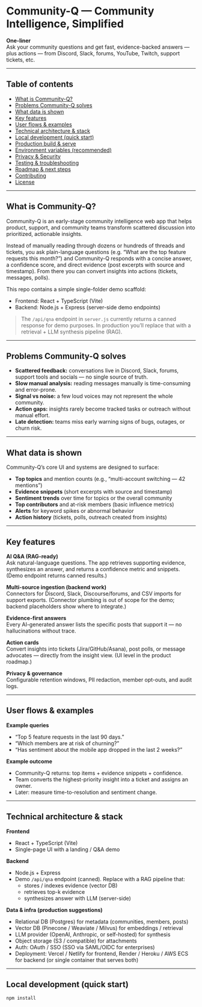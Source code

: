 # Community-Q — Community Intelligence, Simplified

**One-liner**  
Ask your community questions and get fast, evidence-backed answers — plus actions — from Discord, Slack, forums, YouTube, Twitch, support tickets, etc.

---

## Table of contents

- [What is Community-Q?](#what-is-community-q)
- [Problems Community-Q solves](#problems-community-q-solves)
- [What data is shown](#what-data-is-shown)
- [Key features](#key-features)
- [User flows & examples](#user-flows--examples)
- [Technical architecture & stack](#technical-architecture--stack)
- [Local development (quick start)](#local-development-quick-start)
- [Production build & serve](#production-build--serve)
- [Environment variables (recommended)](#environment-variables-recommended)
- [Privacy & Security](#privacy--security)
- [Testing & troubleshooting](#testing--troubleshooting)
- [Roadmap & next steps](#roadmap--next-steps)
- [Contributing](#contributing)
- [License](#license)

---

## What is Community-Q?

Community-Q is an early-stage community intelligence web app that helps product, support, and community teams transform scattered discussion into prioritized, actionable insights.

Instead of manually reading through dozens or hundreds of threads and tickets, you ask plain-language questions (e.g. “What are the top feature requests this month?”) and Community-Q responds with a concise answer, a confidence score, and direct evidence (post excerpts with source and timestamp). From there you can convert insights into actions (tickets, messages, polls).

This repo contains a simple single-folder demo scaffold:

- Frontend: React + TypeScript (Vite)
- Backend: Node.js + Express (server-side demo endpoints)

> The `/api/qna` endpoint in `server.js` currently returns a canned response for demo purposes. In production you’ll replace that with a retrieval + LLM synthesis pipeline (RAG).

---

## Problems Community-Q solves

- **Scattered feedback:** conversations live in Discord, Slack, forums, support tools and socials — no single source of truth.
- **Slow manual analysis:** reading messages manually is time-consuming and error-prone.
- **Signal vs noise:** a few loud voices may not represent the whole community.
- **Action gaps:** insights rarely become tracked tasks or outreach without manual effort.
- **Late detection:** teams miss early warning signs of bugs, outages, or churn risk.

---

## What data is shown

Community-Q’s core UI and systems are designed to surface:

- **Top topics** and mention counts (e.g., “multi-account switching — 42 mentions”)
- **Evidence snippets** (short excerpts with source and timestamp)
- **Sentiment trends** over time for topics or the overall community
- **Top contributors** and at-risk members (basic influence metrics)
- **Alerts** for keyword spikes or abnormal behavior
- **Action history** (tickets, polls, outreach created from insights)

---

## Key features

**AI Q&A (RAG-ready)**  
Ask natural-language questions. The app retrieves supporting evidence, synthesizes an answer, and returns a confidence metric and snippets. (Demo endpoint returns canned results.)

**Multi-source ingestion (backend work)**  
Connectors for Discord, Slack, Discourse/forums, and CSV imports for support exports. (Connector plumbing is out of scope for the demo; backend placeholders show where to integrate.)

**Evidence-first answers**  
Every AI-generated answer lists the specific posts that support it — no hallucinations without trace.

**Action cards**  
Convert insights into tickets (Jira/GitHub/Asana), post polls, or message advocates — directly from the insight view. (UI level in the product roadmap.)

**Privacy & governance**  
Configurable retention windows, PII redaction, member opt-outs, and audit logs.

---

## User flows & examples

**Example queries**

- “Top 5 feature requests in the last 90 days.”
- “Which members are at risk of churning?”
- “Has sentiment about the mobile app dropped in the last 2 weeks?”

**Example outcome**

- Community-Q returns: top items + evidence snippets + confidence.
- Team converts the highest-priority insight into a ticket and assigns an owner.
- Later: measure time-to-resolution and sentiment change.

---

## Technical architecture & stack

**Frontend**

- React + TypeScript (Vite)
- Single-page UI with a landing / Q&A demo

**Backend**

- Node.js + Express
- Demo `/api/qna` endpoint (canned). Replace with a RAG pipeline that:
  - stores / indexes evidence (vector DB)
  - retrieves top-k evidence
  - synthesizes answer with LLM (server-side)

**Data & infra (production suggestions)**

- Relational DB (Postgres) for metadata (communities, members, posts)
- Vector DB (Pinecone / Weaviate / Milvus) for embeddings / retrieval
- LLM provider (OpenAI, Anthropic, or self-hosted) for synthesis
- Object storage (S3 / compatible) for attachments
- Auth: OAuth / SSO (SSO via SAML/OIDC for enterprises)
- Deployment: Vercel / Netlify for frontend, Render / Heroku / AWS ECS for backend (or single container that serves both)

---

## Local development (quick start)

```bash
npm install
```
